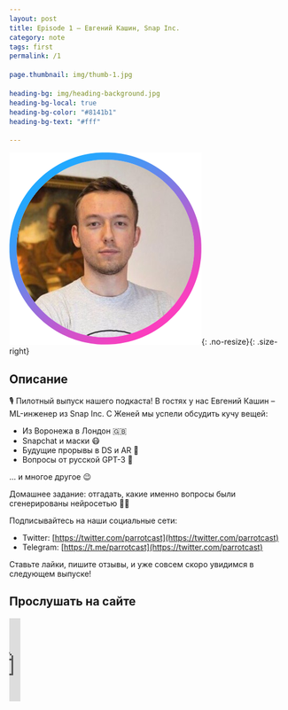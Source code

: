 ```yaml
---
layout: post
title: Episode 1 – Евгений Кашин, Snap Inc.
category: note
tags: first
permalink: /1

page.thumbnail: img/thumb-1.jpg

heading-bg: img/heading-background.jpg
heading-bg-local: true
heading-bg-color: "#8141b1"
heading-bg-text: "#fff"

---
```

![Image](/assets/img/guest-1.png){: .no-resize}{: .size-right}

## Описание

🎙 Пилотный выпуск нашего подкаста! В гостях у нас Евгений Кашин – ML-инженер из Snap Inc.
С Женей мы успели обсудить кучу вещей:
- Из Воронежа в Лондон 🇬🇧
- Snapchat и маски 😷
- Будущие прорывы в DS и AR 🚀
- Вопросы от русской GPT-3 🤖
  
... и многое другое 😉 
  
Домашнее задание: отгадать, какие именно вопросы были сгенерированы нейросетью 🦾😄

Подписывайтесь на наши социальные сети:
- Twitter: [https://twitter.com/parrotcast](https://twitter.com/parrotcast)
- Telegram: [https://t.me/parrotcast](https://twitter.com/parrotcast)

Ставьте лайки, пишите отзывы, и уже совсем скоро увидимся в следующем выпуске!

## Прослушать на сайте
<iframe src="https://anchor.fm/parrotcast/embed" height="30%" width="20px" frameborder="0" scrolling="no"></iframe>


